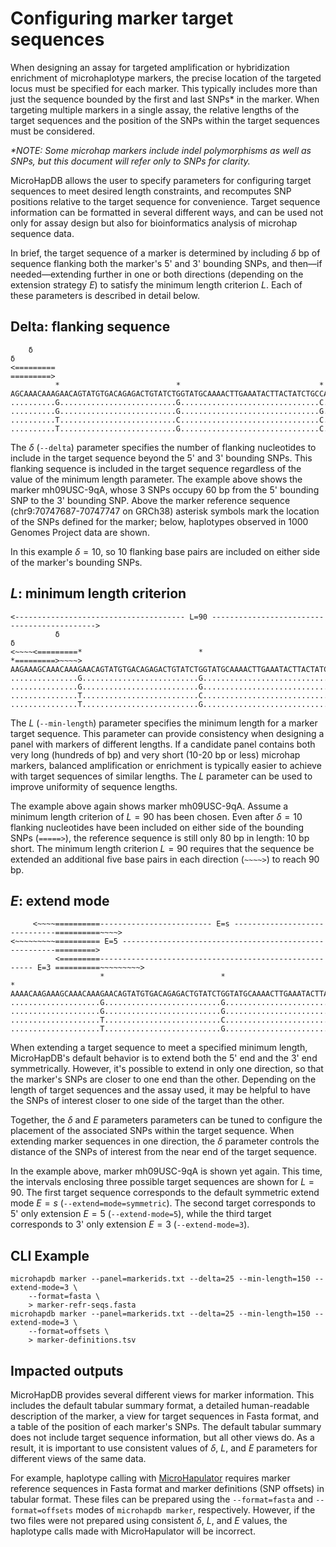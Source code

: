 # Configuring marker target sequences

When designing an assay for targeted amplification or hybridization enrichment of microhaplotype markers, the precise location of the targeted locus must be specified for each marker.
This typically includes more than just the sequence bounded by the first and last SNPs\* in the marker.
When targeting multiple markers in a single assay, the relative lengths of the target sequences and the position of the SNPs within the target sequences must be considered.

*\*NOTE: Some microhap markers include indel polymorphisms as well as SNPs, but this document will refer only to SNPs for clarity.*

MicroHapDB allows the user to specify parameters for configuring target sequences to meet desired length constraints, and recomputes SNP positions relative to the target sequence for convenience.
Target sequence information can be formatted in several different ways, and can be used not only for assay design but also for bioinformatics analysis of microhap sequence data.

In brief, the target sequence of a marker is determined by including $\delta$ bp of sequence flanking both the marker's 5' and 3' bounding SNPs, and then—if needed—extending further in one or both directions (depending on the extension strategy $E$) to satisfy the minimum length criterion $L$.
Each of these parameters is described in detail below.


## Delta: flanking sequence

```text
    δ                                                                     δ
<=========                                                            =========>
          *                          *                               *
AGCAAACAAAGAACAGTATGTGACAGAGACTGTATCTGGTATGCAAAACTTGAAATACTTACTATCTGCCACTTTACAGA
..........G..........................G...............................C..........
..........G..........................G...............................G..........
..........T..........................C...............................C..........
..........T..........................G...............................C..........
```

The $\delta$ (`--delta`) parameter specifies the number of flanking nucleotides to include in the target sequence beyond the 5' and 3' bounding SNPs.
This flanking sequence is included in the target sequence regardless of the value of the minimum length parameter.
The example above shows the marker mh09USC-9qA, whose 3 SNPs occupy 60 bp from the 5' bounding SNP to the 3' bounding SNP.
Above the marker reference sequence (chr9:70747687-70747747 on GRCh38) asterisk symbols mark the location of the SNPs defined for the marker; below, haplotypes observed in 1000 Genomes Project data are shown.

In this example $\delta=10$, so 10 flanking base pairs are included on either side of the marker's bounding SNPs.


## *L*: minimum length criterion

```text
<-------------------------------------- L=90 -------------------------------------------->
          δ                                                                   δ
<~~~~<=========*                          *                               *=========>~~~~>
AAGAAAGCAAACAAAGAACAGTATGTGACAGAGACTGTATCTGGTATGCAAAACTTGAAATACTTACTATCTGCCACTTTACAGAAAAGT
...............G..........................G...............................C...............
...............G..........................G...............................G...............
...............T..........................C...............................C...............
...............T..........................G...............................C...............
```

The $L$ (`--min-length`) parameter specifies the minimum length for a marker target sequence.
This parameter can provide consistency when designing a panel with markers of different lengths.
If a candidate panel contains both very long (hundreds of bp) and very short (10-20 bp or less) microhap markers, balanced amplification or enrichment is typically easier to achieve with target sequences of similar lengths.
The $L$ parameter can be used to improve uniformity of sequence lengths.

The example above again shows marker mh09USC-9qA.
Assume a minimum length criterion of $L=90$ has been chosen.
Even after $\delta=10$ flanking nucleotides have been included on either side of the bounding SNPs (`=====>`), the reference sequence is still only 80 bp in length: 10 bp short.
The minimum length criterion $L=90$ requires that the sequence be extended an additional five base pairs in each direction (`~~~~>`) to reach 90 bp.


## *E*: extend mode

```text
     <~~~~==========------------------------- E=s ------------------------------==========~~~~>
<~~~~~~~~~========== E=5 -------------------------------------------------------=========>
          <=========------------------------------------------------------- E=3 ==========~~~~~~~~~>
                    *                          *                               *
AAAACAAGAAAGCAAACAAAGAACAGTATGTGACAGAGACTGTATCTGGTATGCAAAACTTGAAATACTTACTATCTGCCACTTTACAGAAAAGTTTGCC
....................G..........................G...............................C....................
....................G..........................G...............................G....................
....................T..........................C...............................C....................
....................T..........................G...............................C....................
```

When extending a target sequence to meet a specified minimum length, MicroHapDB's default behavior is to extend both the 5' end and the 3' end symmetrically.
However, it's possible to extend in only one direction, so that the marker's SNPs are closer to one end than the other.
Depending on the length of target sequences and the assay used, it may be helpful to have the SNPs of interest closer to one side of the target than the other.

Together, the $\delta$ and $E$ parameters parameters can be tuned to configure the placement of the associated SNPs within the target sequence.
When extending marker sequences in one direction, the $\delta$ parameter controls the distance of the SNPs of interest from the near end of the target sequence.

In the example above, marker mh09USC-9qA is shown yet again.
This time, the intervals enclosing three possible target sequences are shown for $L=90$.
The first target sequence corresponds to the default symmetric extend mode $E=s$ (`--extend=mode=symmetric`).
The second target corresponds to 5' only extension $E=5$ (`--extend-mode=5`), while the third target corresponds to 3' only extension $E=3$ (`--extend-mode=3`).

## CLI Example

```
microhapdb marker --panel=markerids.txt --delta=25 --min-length=150 --extend-mode=3 \
    --format=fasta \
    > marker-refr-seqs.fasta
microhapdb marker --panel=markerids.txt --delta=25 --min-length=150 --extend-mode=3 \
    --format=offsets \
    > marker-definitions.tsv
```


## Impacted outputs

MicroHapDB provides several different views for marker information.
This includes the default tabular summary format, a detailed human-readable description of the marker, a view for target sequences in Fasta format, and a table of the position of each marker's SNPs.
The default tabular summary does not include target sequence information, but all other views do.
As a result, it is important to use consistent values of $\delta$, $L$, and $E$ parameters for different views of the same data.

For example, haplotype calling with [MicroHapulator](https://microhapulator.readthedocs.io) requires marker reference sequences in Fasta format and marker definitions (SNP offsets) in tabular format.
These files can be prepared using the `--format=fasta` and `--format=offsets` modes of `microhapdb marker`, respectively.
However, if the two files were not prepared using consistent $\delta$, $L$, and $E$ values, the haplotype calls made with MicroHapulator will be incorrect.
